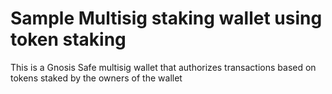 # Sample Multisig staking wallet using token staking

This is a Gnosis Safe multisig wallet that authorizes transactions based on tokens staked by the owners of the wallet

